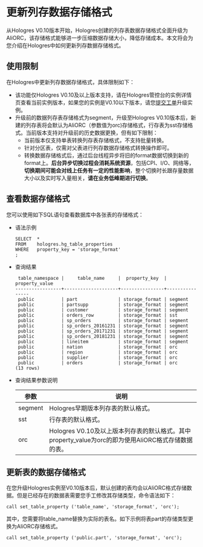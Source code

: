 # 更新列存数据存储格式

从Hologres V0.10版本开始，Hologres创建的列存表数据存储格式全面升级为AliORC，该存储格式能够进一步压缩数据存储大小，降低存储成本。本文将会为您介绍在Hologres中如何更新列存数据存储格式。

## 使用限制

在Hologres中更新列存数据存储格式，具体限制如下：

-   该功能仅Hologres V0.10及以上版本支持，请在Hologres管控台的实例详情页查看当前实例版本，如果您的实例是V0.10以下版本，请您[提交工单](https://workorder-intl.console.aliyun.com/)升级实例。
-   升级前的数据列存表存储格式为segment，升级至Hologres V0.10版本后，新建的列存表将会默认为AliORC（参数值为orc\)存储格式，行存表为sst存储格式。当前版本支持对升级前的历史数据更换，但有如下限制：
    -   当前版本仅支持单表转换列存表存储格式，不支持批量转换。
    -   针对分区表，仅需对父表进行列存数据存储格式转换操作即可。
    -   转换数据存储格式后，通过后台线程异步将旧的format数据切换到新的format上。**后台异步切换过程会消耗系统资源**，包括CPI、I/O、网络等，**切换期间可能会对线上任务有一定的性能影响**，整个切换时长跟存量数据大小以及实时写入量相关，**请在业务低峰期进行切换**。

## 查看数据存储格式

您可以使用如下SQL语句查看数据库中各张表的存储格式：

-   语法示例

    ```
    SELECT  *
    FROM    hologres.hg_table_properties
    WHERE   property_key = 'storage_format'
    ;
    ```

-   查询结果

    ```
     table_namespace |     table_name     |  property_key  | property_value 
    -----------------+--------------------+----------------+----------------
     public          | part               | storage_format | segment
     public          | partsupp           | storage_format | segment
     public          | customer           | storage_format | segment
     public          | orders_row         | storage_format | sst
     public          | sp_orders          | storage_format | segment
     public          | sp_orders_20161231 | storage_format | segment
     public          | sp_orders_20171231 | storage_format | segment
     public          | sp_orders_20181231 | storage_format | segment
     public          | lineitem           | storage_format | segment
     public          | nation             | storage_format | orc
     public          | region             | storage_format | orc
     public          | supplier           | storage_format | orc
     public          | orders             | storage_format | orc
    (13 rows)
    ```

-   查询结果参数说明

    |参数|说明|
    |--|--|
    |segment|Hologres早期版本列存表的默认格式。|
    |sst|行存表的默认格式。|
    |orc|Hologres V0.10及以上版本列存表的默认格式。其中property\_value为orc的即为使用AliORC格式存储数据的表。|


## 更新表的数据存储格式

在您升级Hologres实例至V0.10版本后，默认创建的表均会以AliORC格式存储数据。但是已经存在的数据表需要您手工修改其存储类型，命令语法如下：

```
call set_table_property ('table_name', 'storage_format', 'orc');
```

其中，您需要将table\_name替换为实际的表名。如下示例将表part的存储类型更换为AliORC存储格式。

```
call set_table_property ('public.part', 'storage_format', 'orc');
```

